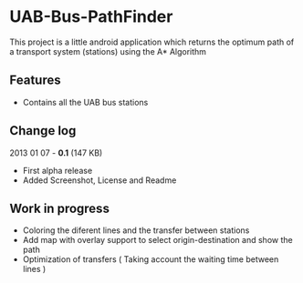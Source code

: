 ﻿# UAB-Bus-PathFinder

This project is a little android application which returns the optimum path of a transport system (stations) using the A* Algorithm

## Features
 * Contains all the UAB bus stations
 

## Change log

2013 01 07 - **0.1** (147 KB)

* First alpha release
* Added Screenshot, License and Readme

## Work in progress

* Coloring the diferent lines and the transfer between stations
* Add map with overlay support to select origin-destination and show the path
* Optimization of transfers ( Taking account the waiting time between lines )
